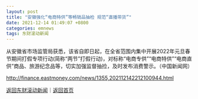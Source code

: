 ```yaml
---
layout: post
title: "安徽强化“电商特供”等畅销品抽检 规范“直播带货”"
date: 2021-12-14 01:49:07 +0800
categories: emnews
tags: 东财滚动新闻
---
```


从安徽省市场监管局获悉，该省自即日起，在全省范围内集中开展2022年元旦春节期间打假专项行动(简称“两节”打假行动)，对标称“电商专供”“电商特供”“电商直供”商品、旅游纪念品等，切实加强监督抽捡，及时发布消费警示。（中国新闻网）

<http://finance.eastmoney.com/news/1355,202112142212100944.html>

[返回东财滚动新闻](//finews.withounder.com/emnews/)｜[返回首页](//finews.withounder.com/)